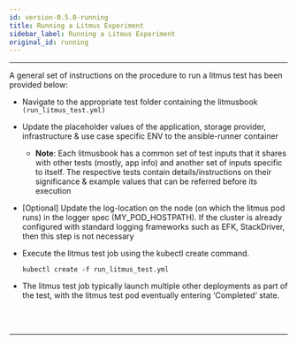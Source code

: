 ```yaml
---
id: version-0.5.0-running
title: Running a Litmus Experiment
sidebar_label: Running a Litmus Experiment
original_id: running
---
```

------

A general set of instructions on the procedure to run a litmus test has been provided below:  

- Navigate to the appropriate test folder containing the litmusbook `(run_litmus_test.yml)`

- Update the placeholder values of the application, storage provider, infrastructure & use 
  case specific ENV to the ansible-runner container 

  - **Note**: Each litmusbook has a common set of test inputs that it shares with other 
    tests (mostly, app info) and another set of inputs specific to itself. The respective tests 
    contain details/instructions on their significance & example values that can be referred 
    before its execution

- [Optional] Update the log-location on the node (on which the litmus pod runs) in the logger 
  spec (MY_POD_HOSTPATH). If the cluster is already configured with standard logging frameworks 
  such as EFK, StackDriver, then this step is not necessary

- Execute the litmus test job using the kubectl create command. 

  ```
  kubectl create -f run_litmus_test.yml
  ```

- The litmus test job typically launch multiple other deployments as part of the test, with 
  the litmus test pod eventually entering ‘Completed’ state.



<br>

<br>

<hr>

<br>

<br>



<!-- Hotjar Tracking Code for https://docs.openebs.io -->

<script>
    (function(h,o,t,j,a,r){
        h.hj=h.hj||function(){(h.hj.q=h.hj.q||[]).push(arguments)};
        h._hjSettings={hjid:1239116,hjsv:6};
        a=o.getElementsByTagName('head')[0];
        r=o.createElement('script');r.async=1;
        r.src=t+h._hjSettings.hjid+j+h._hjSettings.hjsv;
        a.appendChild(r);
    })(window,document,'https://static.hotjar.com/c/hotjar-','.js?sv=');
</script>


<!-- Global site tag (gtag.js) - Google Analytics -->

<script async src="https://www.googletagmanager.com/gtag/js?id=UA-92076314-12"></script>
<script>
  window.dataLayer = window.dataLayer || [];
  function gtag(){dataLayer.push(arguments);}
  gtag('js', new Date());

  gtag('config', 'UA-92076314-12');
</script>
